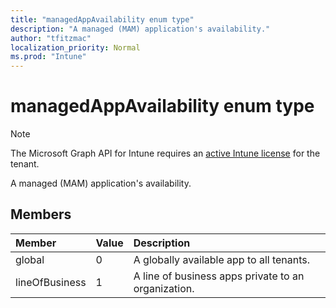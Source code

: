 ```yaml
---
title: "managedAppAvailability enum type"
description: "A managed (MAM) application's availability."
author: "tfitzmac"
localization_priority: Normal
ms.prod: "Intune"
---
```


# managedAppAvailability enum type

> [!NOTE]
> The Microsoft Graph API for Intune requires an [active Intune license](https://go.microsoft.com/fwlink/?linkid=839381) for the tenant.

A managed (MAM) application's availability.

## Members
|Member|Value|Description|
|:---|:---|:---|
|global|0|A globally available app to all tenants.|
|lineOfBusiness|1|A line of business apps private to an organization.|




